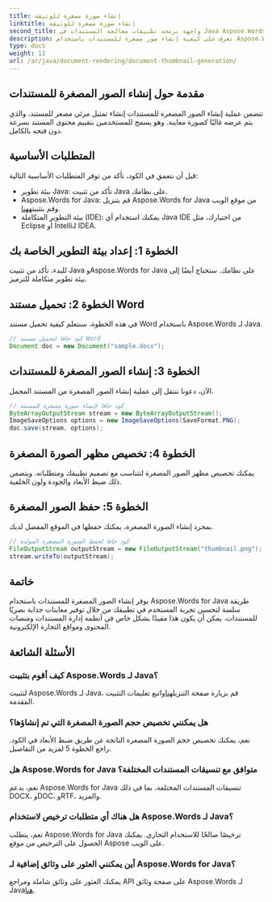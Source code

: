```yaml
---
title: إنشاء صورة مصغرة للوثيقة
linktitle: إنشاء صورة مصغرة للوثيقة
second_title: واجهة برمجة تطبيقات معالجة المستندات في Java Aspose.Words
description: تعرف على كيفية إنشاء صور مصغرة للمستندات باستخدام Aspose.Words for Java. حسِّن تجربة المستخدم باستخدام المعاينات المرئية.
type: docs
weight: 11
url: /ar/java/document-rendering/document-thumbnail-generation/
---
```


## مقدمة حول إنشاء الصور المصغرة للمستندات

تتضمن عملية إنشاء الصور المصغرة للمستندات إنشاء تمثيل مرئي مصغر للمستند، والذي يتم عرضه غالبًا كصورة معاينة. وهو يسمح للمستخدمين بتقييم محتوى المستند بسرعة دون فتحه بالكامل.

## المتطلبات الأساسية

قبل أن نتعمق في الكود، تأكد من توفر المتطلبات الأساسية التالية:

- بيئة تطوير Java: تأكد من تثبيت Java على نظامك.
-  Aspose.Words for Java: قم بتنزيل Aspose.Words for Java من موقع الويب وقم بتثبيته[هنا](https://releases.aspose.com/words/java/).
- بيئة التطوير المتكاملة (IDE): يمكنك استخدام أي Java IDE من اختيارك، مثل Eclipse أو IntelliJ IDEA.

## الخطوة 1: إعداد بيئة التطوير الخاصة بك

للبدء، تأكد من تثبيت Java وAspose.Words for Java على نظامك. ستحتاج أيضًا إلى بيئة تطوير متكاملة للترميز.

## الخطوة 2: تحميل مستند Word

في هذه الخطوة، سنتعلم كيفية تحميل مستند Word باستخدام Aspose.Words لـ Java.

```java
// كود جافا لتحميل مستند Word
Document doc = new Document("sample.docx");
```

## الخطوة 3: إنشاء الصور المصغرة للمستندات

الآن، دعونا ننتقل إلى عملية إنشاء الصور المصغرة من المستند المحمل.

```java
// كود جافا لإنشاء صورة مصغرة للمستند
ByteArrayOutputStream stream = new ByteArrayOutputStream();
ImageSaveOptions options = new ImageSaveOptions(SaveFormat.PNG);
doc.save(stream, options);
```

## الخطوة 4: تخصيص مظهر الصورة المصغرة

يمكنك تخصيص مظهر الصور المصغرة لتتناسب مع تصميم تطبيقك ومتطلباته. ويتضمن ذلك ضبط الأبعاد والجودة ولون الخلفية.

## الخطوة 5: حفظ الصور المصغرة

بمجرد إنشاء الصورة المصغرة، يمكنك حفظها في الموقع المفضل لديك.

```java
// كود جافا لحفظ الصورة المصغرة المولدة
FileOutputStream outputStream = new FileOutputStream("thumbnail.png");
stream.writeTo(outputStream);
```

## خاتمة

يوفر إنشاء الصور المصغرة للمستندات باستخدام Aspose.Words for Java طريقة سلسة لتحسين تجربة المستخدم في تطبيقك من خلال توفير معاينات جذابة بصريًا للمستندات. يمكن أن يكون هذا مفيدًا بشكل خاص في أنظمة إدارة المستندات ومنصات المحتوى ومواقع التجارة الإلكترونية.

## الأسئلة الشائعة

### كيف أقوم بتثبيت Aspose.Words لـ Java؟

 لتثبيت Aspose.Words لـ Java، قم بزيارة صفحة التنزيل[هنا](https://releases.aspose.com/words/java/)واتبع تعليمات التثبيت المقدمة.

### هل يمكنني تخصيص حجم الصورة المصغرة التي تم إنشاؤها؟

نعم، يمكنك تخصيص حجم الصورة المصغرة الناتجة عن طريق ضبط الأبعاد في الكود. راجع الخطوة 5 لمزيد من التفاصيل.

### هل Aspose.Words for Java متوافق مع تنسيقات المستندات المختلفة؟

نعم، يدعم Aspose.Words for Java تنسيقات المستندات المختلفة، بما في ذلك DOCX، وDOC، وRTF، والمزيد.

### هل هناك أي متطلبات ترخيص لاستخدام Aspose.Words لـ Java؟

نعم، يتطلب Aspose.Words for Java ترخيصًا صالحًا للاستخدام التجاري. يمكنك الحصول على الترخيص من موقع Aspose على الويب.

### أين يمكنني العثور على وثائق إضافية لـ Aspose.Words for Java؟

 يمكنك العثور على وثائق شاملة ومراجع API على صفحة وثائق Aspose.Words لـ Java[هنا](https://reference.aspose.com/words/java/).